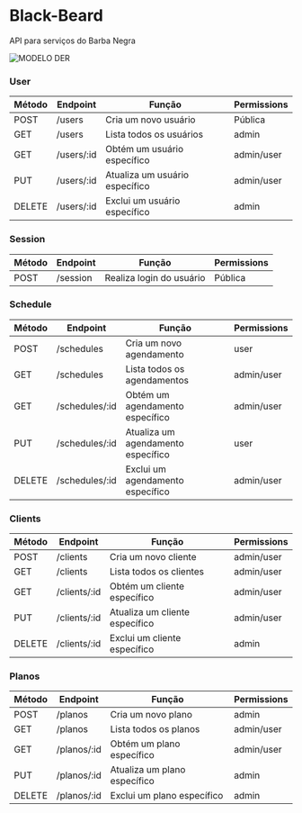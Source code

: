 # Black-Beard
API para serviços do Barba Negra

![MODELO DER ](https://i.imgur.com/cQMCFhe.png)

### User

| Método | Endpoint         | Função                        | Permissions   |
|--------|------------------|-------------------------------|---------------|
| POST   | /users           | Cria um novo usuário          | Pública       |
| GET    | /users           | Lista todos os usuários       | admin         |
| GET    | /users/:id       | Obtém um usuário específico   | admin/user    |
| PUT    | /users/:id       | Atualiza um usuário específico| admin/user    |
| DELETE | /users/:id       | Exclui um usuário específico  | admin         |

### Session

| Método | Endpoint      | Função                   | Permissions |
|--------|---------------|--------------------------|-------------|
| POST   | /session      | Realiza login do usuário | Pública     |

### Schedule

| Método | Endpoint           | Função                             | Permissions |
|--------|--------------------|------------------------------------|-------------|
| POST   | /schedules         | Cria um novo agendamento           | user        |
| GET    | /schedules         | Lista todos os agendamentos        | admin/user  |
| GET    | /schedules/:id     | Obtém um agendamento específico    | admin/user  |
| PUT    | /schedules/:id     | Atualiza um agendamento específico | user        |
| DELETE | /schedules/:id     | Exclui um agendamento específico   | admin/user  |

### Clients

| Método | Endpoint         | Função                       | Permissions |
|--------|------------------|------------------------------|-------------|
| POST   | /clients         | Cria um novo cliente         | admin/user  |
| GET    | /clients         | Lista todos os clientes      | admin/user  |
| GET    | /clients/:id     | Obtém um cliente específico  | admin/user  |
| PUT    | /clients/:id     | Atualiza um cliente específico| admin/user  |
| DELETE | /clients/:id     | Exclui um cliente específico | admin       |

### Planos

| Método | Endpoint      | Função                             | Permissions |
|--------|---------------|------------------------------------|-------------|
| POST   | /planos       | Cria um novo plano                 | admin       |
| GET    | /planos       | Lista todos os planos              | admin/user  |
| GET    | /planos/:id   | Obtém um plano específico          | admin/user  |
| PUT    | /planos/:id   | Atualiza um plano específico       | admin       |
| DELETE | /planos/:id   | Exclui um plano específico         | admin       |

